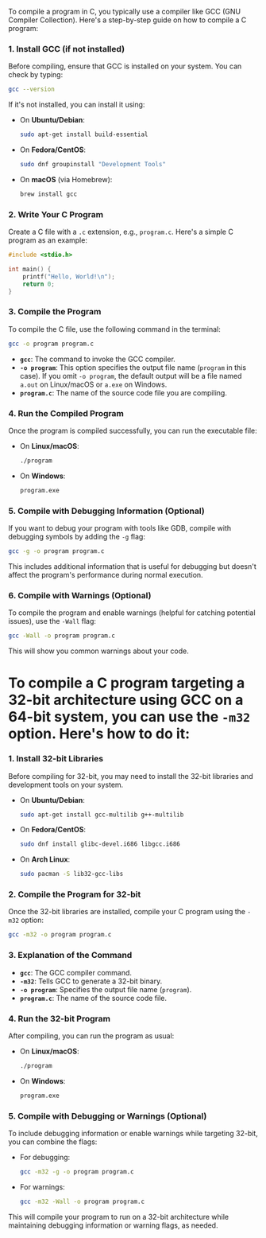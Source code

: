 To compile a program in C, you typically use a compiler like GCC (GNU Compiler Collection). Here's a step-by-step guide on how to compile a C program:

### 1. **Install GCC (if not installed)**
Before compiling, ensure that GCC is installed on your system. You can check by typing:

```bash
gcc --version
```

If it's not installed, you can install it using:

- On **Ubuntu/Debian**:

  ```bash
  sudo apt-get install build-essential
  ```

- On **Fedora/CentOS**:

  ```bash
  sudo dnf groupinstall "Development Tools"
  ```

- On **macOS** (via Homebrew):

  ```bash
  brew install gcc
  ```

### 2. **Write Your C Program**
Create a C file with a `.c` extension, e.g., `program.c`. Here's a simple C program as an example:

```c
#include <stdio.h>

int main() {
    printf("Hello, World!\n");
    return 0;
}
```

### 3. **Compile the Program**
To compile the C file, use the following command in the terminal:

```bash
gcc -o program program.c
```

- **`gcc`**: The command to invoke the GCC compiler.
- **`-o program`**: This option specifies the output file name (`program` in this case). If you omit `-o program`, the default output will be a file named `a.out` on Linux/macOS or `a.exe` on Windows.
- **`program.c`**: The name of the source code file you are compiling.

### 4. **Run the Compiled Program**
Once the program is compiled successfully, you can run the executable file:

- On **Linux/macOS**:

  ```bash
  ./program
  ```

- On **Windows**:

  ```bash
  program.exe
  ```

### 5. **Compile with Debugging Information (Optional)**
If you want to debug your program with tools like GDB, compile with debugging symbols by adding the `-g` flag:

```bash
gcc -g -o program program.c
```

This includes additional information that is useful for debugging but doesn't affect the program's performance during normal execution.

### 6. **Compile with Warnings (Optional)**
To compile the program and enable warnings (helpful for catching potential issues), use the `-Wall` flag:

```bash
gcc -Wall -o program program.c
```

This will show you common warnings about your code.

# To compile a C program targeting a 32-bit architecture using GCC on a 64-bit system, you can use the `-m32` option. Here's how to do it:

### 1. **Install 32-bit Libraries**
Before compiling for 32-bit, you may need to install the 32-bit libraries and development tools on your system.

- On **Ubuntu/Debian**:

  ```bash
  sudo apt-get install gcc-multilib g++-multilib
  ```

- On **Fedora/CentOS**:

  ```bash
  sudo dnf install glibc-devel.i686 libgcc.i686
  ```

- On **Arch Linux**:

  ```bash
  sudo pacman -S lib32-gcc-libs
  ```

### 2. **Compile the Program for 32-bit**
Once the 32-bit libraries are installed, compile your C program using the `-m32` option:

```bash
gcc -m32 -o program program.c
```

### 3. **Explanation of the Command**
- **`gcc`**: The GCC compiler command.
- **`-m32`**: Tells GCC to generate a 32-bit binary.
- **`-o program`**: Specifies the output file name (`program`).
- **`program.c`**: The name of the source code file.

### 4. **Run the 32-bit Program**
After compiling, you can run the program as usual:

- On **Linux/macOS**:

  ```bash
  ./program
  ```

- On **Windows**:

  ```bash
  program.exe
  ```

### 5. **Compile with Debugging or Warnings (Optional)**
To include debugging information or enable warnings while targeting 32-bit, you can combine the flags:

- For debugging:

  ```bash
  gcc -m32 -g -o program program.c
  ```

- For warnings:

  ```bash
  gcc -m32 -Wall -o program program.c
  ```

This will compile your program to run on a 32-bit architecture while maintaining debugging information or warning flags, as needed.
